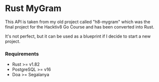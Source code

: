# Rust MyGram
This API is taken from my old project called "h8-mygram" which was the final project for the Hacktiv8 Go Course and has been converted into Rust.

It's not perfect, but it can be used as a blueprint if I decide to start a new project.

### Requirements
- Rust >= v1.82
- PostgreSQL >= v16
- Doa >= Segalanya